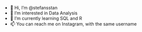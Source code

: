 - 👋 Hi, I’m @stefansstan
- 👀 I’m interested in Data Analysis
- 🌱 I’m currently learning SQL and R
- 📫 You can reach me on Instagram, with the same username

<!---
stefansstan/stefansstan is a ✨ special ✨ repository because its `README.md` (this file) appears on your GitHub profile.
You can click the Preview link to take a look at your changes.
--->

